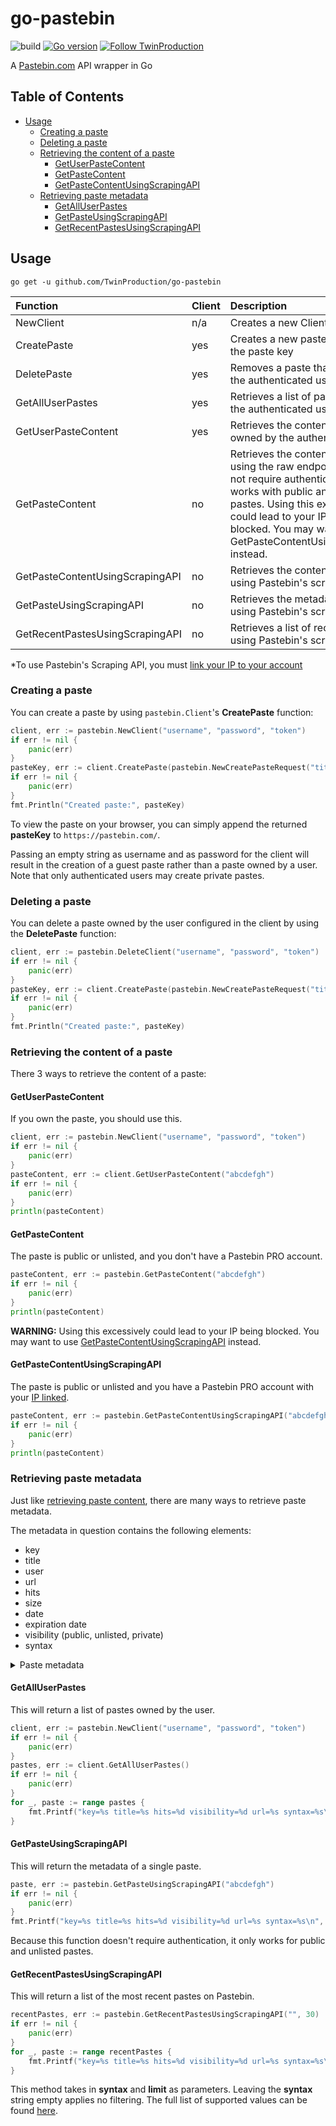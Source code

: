 # go-pastebin

![build](https://github.com/TwinProduction/go-pastebin/workflows/build/badge.svg?branch=master) 
[![Go version](https://img.shields.io/github/go-mod/go-version/TwinProduction/go-pastebin.svg)](https://github.com/TwinProduction/go-pastebin)
[![Follow TwinProduction](https://img.shields.io/github/followers/TwinProduction?label=Follow&style=social)](https://github.com/TwinProduction)

A [Pastebin.com](https://pastebin.com/) API wrapper in Go


## Table of Contents

- [Usage](#usage)
  - [Creating a paste](#creating-a-paste)
  - [Deleting a paste](#deleting-a-paste)
  - [Retrieving the content of a paste](#retrieving-the-content-of-a-paste)
    - [GetUserPasteContent](#getuserpastecontent)
    - [GetPasteContent](#getpastecontent)
    - [GetPasteContentUsingScrapingAPI](#getpastecontentusingscrapingapi)
  - [Retrieving paste metadata](#retrieving-paste-metadata)
    - [GetAllUserPastes](#getalluserpastes)
    - [GetPasteUsingScrapingAPI](#getpasteusingscrapingapi)
    - [GetRecentPastesUsingScrapingAPI](#getrecentpastesusingscrapingapi)


## Usage
```
go get -u github.com/TwinProduction/go-pastebin
```

| Function                        | Client      | Description | PRO          |
|:------------------------------- |:----------- |:----------- |:------------ |
| NewClient                       | n/a         | Creates a new Client | no
| CreatePaste                     | yes         | Creates a new paste and returns the paste key | no
| DeletePaste                     | yes         | Removes a paste that belongs to the authenticated user | no
| GetAllUserPastes                | yes         | Retrieves a list of pastes owned by the authenticated user | no
| GetUserPasteContent             | yes         | Retrieves the content of a paste owned by the authenticated user | no
| GetPasteContent                 | no          | Retrieves the content of a paste using the raw endpoint. This does not require authentication, but only works with public and unlisted pastes. Using this excessively could lead to your IP being blocked. You may want to use GetPasteContentUsingScrapingAPI instead. | no
| GetPasteContentUsingScrapingAPI | no          | Retrieves the content of a paste using Pastebin's scraping API | yes*
| GetPasteUsingScrapingAPI        | no          | Retrieves the metadata of a paste using Pastebin's scraping API | yes*
| GetRecentPastesUsingScrapingAPI | no          | Retrieves a list of recent pastes using Pastebin's scraping API | yes*
\*To use Pastebin's Scraping API, you must [link your IP to your account](https://pastebin.com/doc_scraping_api)

### Creating a paste
You can create a paste by using `pastebin.Client`'s **CreatePaste** function:
```go
client, err := pastebin.NewClient("username", "password", "token")
if err != nil {
	panic(err)
}
pasteKey, err := client.CreatePaste(pastebin.NewCreatePasteRequest("title", "content", pastebin.ExpirationTenMinutes, pastebin.VisibilityUnlisted, "go"))
if err != nil {
	panic(err)
}
fmt.Println("Created paste:", pasteKey)
```
To view the paste on your browser, you can simply append the returned **pasteKey** to `https://pastebin.com/`.

Passing an empty string as username and as password for the client will result in the creation of a guest paste
rather than a paste owned by a user. Note that only authenticated users may create private pastes.


### Deleting a paste
You can delete a paste owned by the user configured in the client by using the **DeletePaste** function:
```go
client, err := pastebin.DeleteClient("username", "password", "token")
if err != nil {
	panic(err)
}
pasteKey, err := client.CreatePaste(pastebin.NewCreatePasteRequest("title", "content", pastebin.ExpirationTenMinutes, pastebin.VisibilityUnlisted, "go"))
if err != nil {
	panic(err)
}
fmt.Println("Created paste:", pasteKey)
```


### Retrieving the content of a paste
There 3 ways to retrieve the content of a paste:

#### GetUserPasteContent
If you own the paste, you should use this.
```go
client, err := pastebin.NewClient("username", "password", "token")
if err != nil {
	panic(err)
}
pasteContent, err := client.GetUserPasteContent("abcdefgh")
if err != nil {
	panic(err)
}
println(pasteContent)
```

#### GetPasteContent
The paste is public or unlisted, and you don't have a Pastebin PRO account.
```go
pasteContent, err := pastebin.GetPasteContent("abcdefgh")
if err != nil {
	panic(err)
}
println(pasteContent)
```
**WARNING:** Using this excessively could lead to your IP being blocked. You may want to use [GetPasteContentUsingScrapingAPI](#getpastecontentusingscrapingapi) instead.

#### GetPasteContentUsingScrapingAPI
The paste is public or unlisted and you have a Pastebin PRO account with your [IP linked](https://pastebin.com/doc_scraping_api).
```go
pasteContent, err := pastebin.GetPasteContentUsingScrapingAPI("abcdefgh")
if err != nil {
	panic(err)
}
println(pasteContent)
```


### Retrieving paste metadata
Just like [retrieving paste content](#retrieving-the-content-of-a-paste), there are many ways to retrieve paste metadata.

The metadata in question contains the following elements:
- key
- title
- user
- url
- hits
- size
- date
- expiration date
- visibility (public, unlisted, private)
- syntax

<details>
    <summary>Paste metadata</summary>

```go
type Paste struct {
	Key        string
	Title      string
	User       string
	URL        string
	Hits       int
	Size       int
	Date       time.Time
	ExpireDate time.Time
	Visibility Visibility
	Syntax     string
}
```
</details>

#### GetAllUserPastes
This will return a list of pastes owned by the user.
```go
client, err := pastebin.NewClient("username", "password", "token")
if err != nil {
	panic(err)
}
pastes, err := client.GetAllUserPastes()
if err != nil {
	panic(err)
}
for _, paste := range pastes {
	fmt.Printf("key=%s title=%s hits=%d visibility=%d url=%s syntax=%s\n", paste.Key, paste.Title, paste.Hits, paste.Visibility, paste.URL, paste.Syntax)
}
```

#### GetPasteUsingScrapingAPI
This will return the metadata of a single paste.
```go
paste, err := pastebin.GetPasteUsingScrapingAPI("abcdefgh")
if err != nil {
	panic(err)
}
fmt.Printf("key=%s title=%s hits=%d visibility=%d url=%s syntax=%s\n", paste.Key, paste.Title, paste.Hits, paste.Visibility, paste.URL, paste.Syntax)
```
Because this function doesn't require authentication, it only works for public and unlisted pastes.

#### GetRecentPastesUsingScrapingAPI
This will return a list of the most recent pastes on Pastebin.
```go
recentPastes, err := pastebin.GetRecentPastesUsingScrapingAPI("", 30)
if err != nil {
	panic(err)
}
for _, paste := range recentPastes { 
    fmt.Printf("key=%s title=%s hits=%d visibility=%d url=%s syntax=%s\n", paste.Key, paste.Title, paste.Hits, paste.Visibility, paste.URL, paste.Syntax)
}
```
This method takes in **syntax** and **limit** as parameters. Leaving the **syntax** string empty applies no filtering. 
The full list of supported values can be found [here](https://pastebin.com/doc_api#5).
